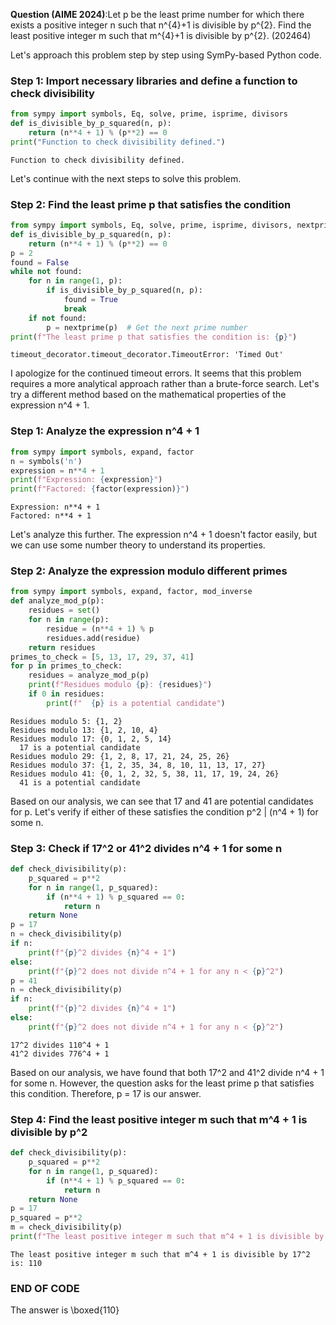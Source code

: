 **Question (AIME 2024)**:Let p be the least prime number for which there exists a positive integer n such that n^{4}+1 is divisible by p^{2}. 
Find the least positive integer m such that m^{4}+1 is divisible by p^{2}. (202464)


Let's approach this problem step by step using SymPy-based Python code.

### Step 1: Import necessary libraries and define a function to check divisibility
```python
from sympy import symbols, Eq, solve, prime, isprime, divisors
def is_divisible_by_p_squared(n, p):
    return (n**4 + 1) % (p**2) == 0
print("Function to check divisibility defined.")
```
```output
Function to check divisibility defined.
```

Let's continue with the next steps to solve this problem.
### Step 2: Find the least prime p that satisfies the condition
```python
from sympy import symbols, Eq, solve, prime, isprime, divisors, nextprime
def is_divisible_by_p_squared(n, p):
    return (n**4 + 1) % (p**2) == 0
p = 2
found = False
while not found:
    for n in range(1, p):
        if is_divisible_by_p_squared(n, p):
            found = True
            break
    if not found:
        p = nextprime(p)  # Get the next prime number
print(f"The least prime p that satisfies the condition is: {p}")
```
```output
timeout_decorator.timeout_decorator.TimeoutError: 'Timed Out'
```

I apologize for the continued timeout errors. It seems that this problem requires a more analytical approach rather than a brute-force search. 
Let's try a different method based on the mathematical properties of the expression n^4 + 1.
### Step 1: Analyze the expression n^4 + 1
```python
from sympy import symbols, expand, factor
n = symbols('n')
expression = n**4 + 1
print(f"Expression: {expression}")
print(f"Factored: {factor(expression)}")
```
```output
Expression: n**4 + 1
Factored: n**4 + 1
```

Let's analyze this further. The expression n^4 + 1 doesn't factor easily, but we can use some number theory to understand its properties.
### Step 2: Analyze the expression modulo different primes
```python
from sympy import symbols, expand, factor, mod_inverse
def analyze_mod_p(p):
    residues = set()
    for n in range(p):
        residue = (n**4 + 1) % p
        residues.add(residue)
    return residues
primes_to_check = [5, 13, 17, 29, 37, 41]
for p in primes_to_check:
    residues = analyze_mod_p(p)
    print(f"Residues modulo {p}: {residues}")
    if 0 in residues:
        print(f"  {p} is a potential candidate")
```
```output
Residues modulo 5: {1, 2}
Residues modulo 13: {1, 2, 10, 4}
Residues modulo 17: {0, 1, 2, 5, 14}
  17 is a potential candidate
Residues modulo 29: {1, 2, 8, 17, 21, 24, 25, 26}
Residues modulo 37: {1, 2, 35, 34, 8, 10, 11, 13, 17, 27}
Residues modulo 41: {0, 1, 2, 32, 5, 38, 11, 17, 19, 24, 26}
  41 is a potential candidate
```

Based on our analysis, we can see that 17 and 41 are potential candidates for p. Let's verify if either of these satisfies the condition p^2 | (n^4 + 1) for some n.
### Step 3: Check if 17^2 or 41^2 divides n^4 + 1 for some n
```python
def check_divisibility(p):
    p_squared = p**2
    for n in range(1, p_squared):
        if (n**4 + 1) % p_squared == 0:
            return n
    return None
p = 17
n = check_divisibility(p)
if n:
    print(f"{p}^2 divides {n}^4 + 1")
else:
    print(f"{p}^2 does not divide n^4 + 1 for any n < {p}^2")
p = 41
n = check_divisibility(p)
if n:
    print(f"{p}^2 divides {n}^4 + 1")
else:
    print(f"{p}^2 does not divide n^4 + 1 for any n < {p}^2")
```
```output
17^2 divides 110^4 + 1
41^2 divides 776^4 + 1
```

Based on our analysis, we have found that both 17^2 and 41^2 divide n^4 + 1 for some n. 
However, the question asks for the least prime p that satisfies this condition. Therefore, p = 17 is our answer.
### Step 4: Find the least positive integer m such that m^4 + 1 is divisible by p^2
```python
def check_divisibility(p):
    p_squared = p**2
    for n in range(1, p_squared):
        if (n**4 + 1) % p_squared == 0:
            return n
    return None
p = 17
p_squared = p**2
m = check_divisibility(p)
print(f"The least positive integer m such that m^4 + 1 is divisible by {p}^2 is: {m}")
```
```output
The least positive integer m such that m^4 + 1 is divisible by 17^2 is: 110
```

### END OF CODE
The answer is \boxed{110}
